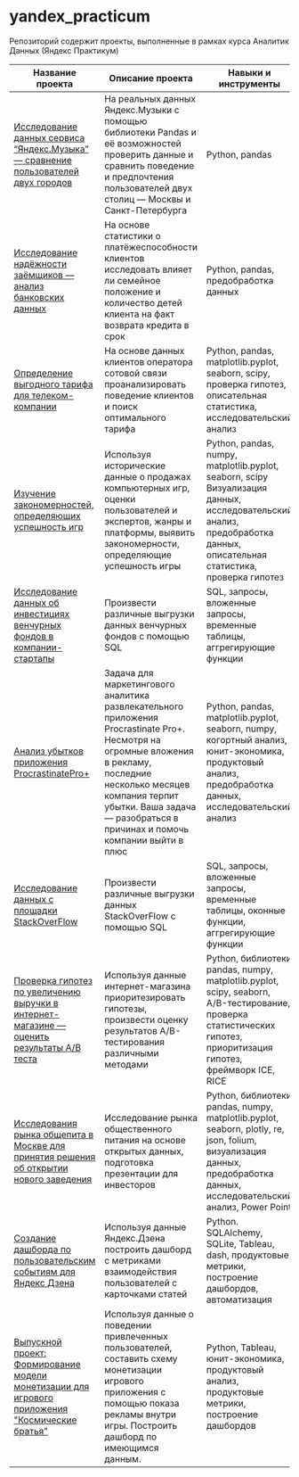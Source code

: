# yandex_practicum
Репозиторий содержит проекты, выполненные в рамках курса Аналитик Данных (Яндекс Практикум)


| Название проекта  | Описание проекта | Навыки и инструменты
| ----------------- | ---------------- | ------------------- |
| [Исследование данных сервиса “Яндекс.Музыка” — сравнение пользователей двух городов](https://github.com/MorozovaLubov/yandex_practicum/tree/main/big_city_music) | На реальных данных Яндекс.Музыки c помощью библиотеки Pandas и её возможностей проверить данные и сравнить поведение и предпочтения пользователей двух столиц — Москвы и Санкт-Петербурга | Python, pandas |
| [Исследование надёжности заёмщиков — анализ банковских данных](https://github.com/MorozovaLubov/yandex_practicum/tree/main/bank_analysis) | На основе статистики о платёжеспособности клиентов исследовать влияет ли семейное положение и количество детей клиента на факт возврата кредита в срок| Python, pandas, предобработка данных |
|[Определение выгодного тарифа для телеком-компании](https://github.com/MorozovaLubov/yandex_practicum/tree/main/tariff) | На основе данных клиентов оператора сотовой связи проанализировать поведение клиентов и поиск оптимального тарифа | Python, pandas, matplotlib.pyplot, seaborn, scipy, проверка гипотез, описательная статистика, исследовательский анализ |
| [Изучение закономерностей, определяющих успешность игр](https://github.com/MorozovaLubov/yandex_practicum/tree/main/games) | Используя исторические данные о продажах компьютерных игр, оценки пользователей и экспертов, жанры и платформы, выявить закономерности, определяющие успешность игры | Python, pandas, numpy, matplotlib.pyplot, seaborn, scipy Визуализация данных, исследовательский анализ, предобработка данных, описательная статистика, проверка гипотез |
| [Исследование данных об инвестициях венчурных фондов в компании-стартапы](https://github.com/MorozovaLubov/yandex_practicum/tree/main/basic_sql) | Произвести различные выгрузки данных венчурных фондов с помощью SQL | SQL, запросы, вложенные запросы, временные таблицы, аггрегирующие функции |
| [Анализ убытков приложения ProcrastinatePro+](https://github.com/MorozovaLubov/yandex_practicum/tree/main/procrastinate_pro) | Задача для маркетингового аналитика развлекательного приложения Procrastinate Pro+. Несмотря на огромные вложения в рекламу, последние несколько месяцев компания терпит убытки. Ваша задача — разобраться в причинах и помочь компании выйти в плюс | Python, pandas, matplotlib.pyplot, seaborn, numpy, когортный анализ, юнит-экономика, продуктовый анализ, предобработка данных, исследовательский анализ |
| [Исследование данных с площадки StackOverFlow](https://github.com/MorozovaLubov/yandex_practicum/tree/main/advanced_sql) | Произвести различные выгрузки данных StackOverFlow с помощью SQL | SQL, запросы, вложенные запросы, временные таблицы, оконные функции, аггрегирующие функции |
| [Проверка гипотез по увеличению выручки в интернет-магазине — оценить результаты A/B теста](https://github.com/MorozovaLubov/yandex_practicum/tree/main/AB-test) | Используя данные интернет-магазина приоритезировать гипотезы, произвести оценку результатов A/B-тестирования различными методами | Python, библиотеки pandas, numpy, matplotlib.pyplot, scipy, seaborn, A/B-тестирование, проверка статистических гипотез, приоритизация гипотез, фреймворк ICE, RICE |
| [Исследования рынка общепита в Москве для принятия решения об открытии нового заведения](https://github.com/MorozovaLubov/yandex_practicum/tree/main/cafes) | Исследование рынка общественного питания на основе открытых данных, подготовка презентации для инвесторов | Python, библиотеки pandas, numpy, matplotlib.pyplot, seaborn, plotly, re, json, folium, визуализация данных, предобработка данных, исследовательский анализ, Power Point |
| [Создание дашборда по пользовательским событиям для Яндекс Дзена](https://public.tableau.com/app/profile/lubov.morozova/viz/_16806107190030/sheet4?publish=yes) | Используя данные Яндекс.Дзена построить дашборд с метриками взаимодействия пользователей с карточками статей | Python. SQLAlchemy, SQLite, Tableau, dash, продуктовые метрики, построение дашбордов, автоматизация |
| [Выпускной проект: Формирование модели монетизации для игрового приложения "Космические братья"](https://public.tableau.com/app/profile/lubov.morozova/viz/_16806107190030/sheet4?publish=yes) | Используя данные о поведении привлеченных пользователей, составить схему монетизации игрового приложения с помощью показа рекламы внутри игры. Построить дашборд по имеющимся данным. | Python, Tableau, юнит-экономика, продуктовый анализ, продуктовые метрики, построение дашбордов |
